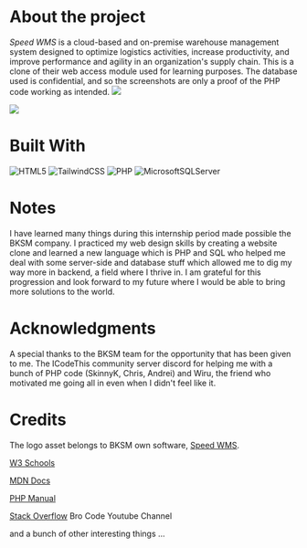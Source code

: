 # About the project

_Speed WMS_ is a cloud-based and on-premise warehouse management system designed to optimize logistics activities, increase productivity, and improve performance and agility in an organization's supply chain.
This is a clone of their web access module used for learning purposes. The database used is confidential, and so the screenshots are only a proof of the PHP code working as intended.
![](assets/screenshot_1.png)

![](assets/screenshot_2.png)

# Built With

![HTML5](https://img.shields.io/badge/html5-%23E34F26.svg?style=for-the-badge&logo=html5&logoColor=white)
![TailwindCSS](https://img.shields.io/badge/tailwindcss-%2338B2AC.svg?style=for-the-badge&logo=tailwind-css&logoColor=white)
![PHP](https://img.shields.io/badge/php-%23777BB4.svg?style=for-the-badge&logo=php&logoColor=white)
![MicrosoftSQLServer](https://img.shields.io/badge/Microsoft%20SQL%20Server-CC2927?style=for-the-badge&logo=microsoft%20sql%20server&logoColor=white)

# Notes

I have learned many things during this internship period made possible the BKSM company. I practiced my web design skills by creating a website clone and learned a new language which is PHP and SQL who helped me deal with some server-side and database stuff which allowed me to dig my way more in backend, a field where I thrive in. I am grateful for this progression and look forward to my future where I would be able to bring more solutions to the world.

# Acknowledgments

A special thanks to the BKSM team for the opportunity that has been given to me. The ICodeThis community server discord for helping me with a bunch of PHP code (SkinnyK, Chris, Andrei) and Wiru, the friend who motivated me going all in even when I didn't feel like it.

# Credits

The logo asset belongs to BKSM own software, [Speed WMS](https://www.bksystemes.ma/logiciel/wms-gestion-d-entrepot-stock-speed-18).

[W3 Schools](https://www.w3schools.com/)

[MDN Docs](https://developer.mozilla.org/en-US/)

[PHP Manual](https://www.php.net/)

[Stack Overflow](https://stackoverflow.com/)
Bro Code Youtube Channel

and a bunch of other interesting things ...
